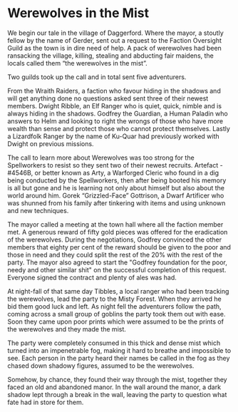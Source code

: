 # Werewolves in the Mist

We begin our tale in the village of Daggerford. Where the mayor, a stoutly fellow by the name of Gerder, sent out a request to the Faction Oversight Guild as the town is in dire need of help. A pack of werewolves had been ransacking the village, killing, stealing and abducting fair maidens, the locals called them “the werewolves in the mist”.

Two guilds took up the call and in total sent five adventurers.

From the Wraith Raiders, a faction who favour hiding in the shadows and will get anything done no questions asked sent three of their newest members. Dwight Ribble, an Elf Ranger who is quiet, quick, nimble and is always hiding in the shadows. Godfrey the Guardian, a Human Paladin who answers to Helm and looking to right the wrongs of those who have more wealth than sense and protect those who cannot protect themselves. Lastly a Lizardfolk Ranger by the name of Ku-Quar had previously worked with Dwight on previous missions.

The call to learn more about Werewolves was too strong for the Spellworkers to resist so they sent two of their newest recruits. Artefact - #4546B, or better known as Arty, a Warforged Cleric who found in a dig being conducted by the Spellworkers, then after being booted his memory is all but gone and he is learning not only about himself but also about the world around him. Gorek “Grizzled-Face” Gottrison, a Dwarf Artificer who was shunned from his family after tinkering with items and using unknown and new techniques.

The mayor called a meeting at the town hall where all the faction member met. A generous reward of fifty gold pieces was offered for the eradication of the werewolves. During the negotiations, Godfrey convinced the other members that eighty per cent of the reward should be given to the poor and those in need and they could split the rest of the 20% with the rest of the party. The mayor also agreed to start the "Godfrey foundation for the poor, needy and other similar shit" on the successful completion of this request. Everyone signed the contract and plenty of ales was had.

At night-fall of that same day Tibbles, a local ranger who had been tracking the werewolves, lead the party to the Misty Forest. When they arrived he bid them good luck and left. As night fell the adventurers follow the path, coming across a small group of goblins the party took them out with ease. Soon they came upon poor prints which were assumed to be the prints of the werewolves and they made the mist.

The party were completely consumed in this thick and dense mist which turned into an impenetrable fog, making it hard to breathe and impossible to see. Each person in the party heard their names be called in the fog as they chased down shadowy figures, assumed to be the werewolves.

Somehow, by chance, they found their way through the mist, together they faced an old and abandoned manor. In the wall around the manor, a dark shadow lept through a break in the wall, leaving the party to question what fate had in store for them.
